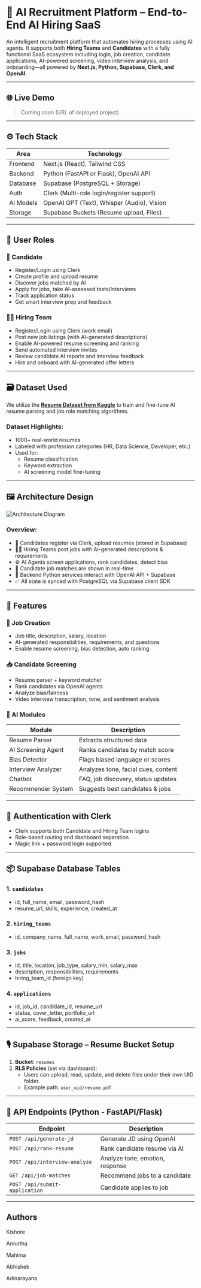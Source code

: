 # 🤖 AI Recruitment Platform – End-to-End AI Hiring SaaS

An intelligent recruitment platform that automates hiring processes using AI agents. It supports both **Hiring Teams** and **Candidates** with a fully functional SaaS ecosystem including login, job creation, candidate applications, AI-powered screening, video interview analysis, and onboarding—all powered by **Next.js, Python, Supabase, Clerk, and OpenAI**.

---

## 🌐 Live Demo
> Coming soon (URL of deployed project)

---

## ⚙️ Tech Stack

| Area        | Technology                                  |
|-------------|---------------------------------------------|
| Frontend    | Next.js (React), Tailwind CSS               |
| Backend     | Python (FastAPI or Flask), OpenAI API       |
| Database    | Supabase (PostgreSQL + Storage)             |
| Auth        | Clerk (Multi-role login/register support)   |
| AI Models   | OpenAI GPT (Text), Whisper (Audio), Vision  |
| Storage     | Supabase Buckets (Resume upload, Files)     |

---

## 👤 User Roles

### 🧑 Candidate
- Register/Login using Clerk
- Create profile and upload resume
- Discover jobs matched by AI
- Apply for jobs, take AI-assessed tests/interviews
- Track application status
- Get smart interview prep and feedback

### 🧑‍💼 Hiring Team
- Register/Login using Clerk (work email)
- Post new job listings (with AI-generated descriptions)
- Enable AI-powered resume screening and ranking
- Send automated interview invites
- Review candidate AI reports and interview feedback
- Hire and onboard with AI-generated offer letters

---
## 🗃️ Dataset Used

We utilize the **[Resume Dataset from Kaggle](https://www.kaggle.com/datasets/gauravduttakiit/resume-dataset)** to train and fine-tune AI resume parsing and job role matching algorithms.

### Dataset Highlights:
- 1000+ real-world resumes
- Labeled with profession categories (HR, Data Science, Developer, etc.)
- Used for:
  - Resume classification
  - Keyword extraction
  - AI screening model fine-tuning

---

## 🖼️ Architecture Design

![Architecture Diagram](https://user-images.githubusercontent.com/46809038/126433985-b84b832a-a029-479f-922c-c344ee88a21e.png)

### Overview:

- 🧑 Candidates register via Clerk, upload resumes (stored in Supabase)
- 🧑‍💼 Hiring Teams post jobs with AI-generated descriptions & requirements
- ⚙️ AI Agents screen applications, rank candidates, detect bias
- 📄 Candidate job matches are shown in real-time
- 🧠 Backend Python services interact with OpenAI API + Supabase
- ✅ All state is synced with PostgreSQL via Supabase client SDK

---

## 📁 Features

### 🎯 Job Creation
- Job title, description, salary, location
- AI-generated responsibilities, requirements, and questions
- Enable resume screening, bias detection, auto ranking

### 📥 Candidate Screening
- Resume parser + keyword matcher
- Rank candidates via OpenAI agents
- Analyze bias/fairness
- Video interview transcription, tone, and sentiment analysis

### 🧠 AI Modules
| Module              | Description                          |
|---------------------|--------------------------------------|
| Resume Parser       | Extracts structured data             |
| AI Screening Agent  | Ranks candidates by match score      |
| Bias Detector       | Flags biased language or scores      |
| Interview Analyzer  | Analyzes tone, facial cues, content  |
| Chatbot             | FAQ, job discovery, status updates   |
| Recommender System  | Suggests best candidates & jobs      |

---

## 🔐 Authentication with Clerk

- Clerk supports both Candidate and Hiring Team logins
- Role-based routing and dashboard separation
- Magic link + password login supported

---

## 📦 Supabase Database Tables

### 1. `candidates`
- id, full_name, email, password_hash
- resume_url, skills, experience, created_at

### 2. `hiring_teams`
- id, company_name, full_name, work_email, password_hash

### 3. `jobs`
- id, title, location, job_type, salary_min, salary_max
- description, responsibilities, requirements
- hiring_team_id (foreign key)

### 4. `applications`
- id, job_id, candidate_id, resume_url
- status, cover_letter, portfolio_url
- ai_score, feedback, created_at

---

## 🎙️ Supabase Storage – Resume Bucket Setup

1. **Bucket**: `resumes`
2. **RLS Policies** (set via dashboard):
   - Users can upload, read, update, and delete files under their own UID folder.
   - Example path: `user_uid/resume.pdf`

---

## 📜 API Endpoints (Python - FastAPI/Flask)

| Endpoint                     | Description                           |
|-----------------------------|---------------------------------------|
| `POST /api/generate-jd`     | Generate JD using OpenAI              |
| `POST /api/rank-resume`     | Rank candidate resume via AI          |
| `POST /api/interview-analyze` | Analyze tone, emotion, response       |
| `GET /api/job-matches`      | Recommend jobs to a candidate         |
| `POST /api/submit-application` | Candidate applies to job             |

---

## Authors

Kishore

Amurtha

Mahima

Abhishek

Adinarayana

